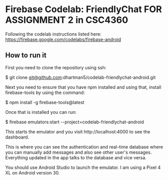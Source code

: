 # Firebase Codelab: FriendlyChat FOR ASSIGNMENT 2 in CSC4360

Following the codelab instructions listed here: https://firebase.google.com/codelabs/firebase-android


## How to run it

First you need to clone the repository using ssh:

$ git clone git@github.com:dhartman5/codelab-friendlychat-android.git

Next you need to ensure that you have npm installed and using that, install firebase-tools by using the command: 

$ npm install -g firebase-tools@latest

Once that is installed you can run:

$ firebase emulators:start --project=codelab-friendlychat-android

This starts the emulator and you visit http://localhost:4000 to see the dashboard. 

This is where you can see the authentication and real-time database where you can manually add messages and also see other user's messages.
Everything updated in the app talks to the database and vice versa. 

You should use Android Studio to launch the emulator. I am using a Pixel 4 XL on Android version 30. 
